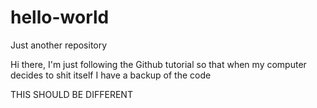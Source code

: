 # hello-world
Just another repository

Hi there, I'm just following the Github tutorial so that when my computer decides to shit itself 
I have a backup of the code


THIS SHOULD BE DIFFERENT
